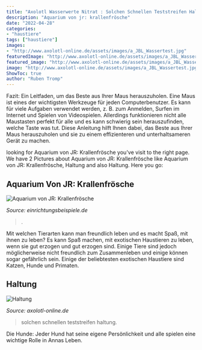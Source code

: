 ```yaml
---
title: "Axolotl Wasserwerte Nitrat : Solchen Schnellen Teststreifen Haltung"
description: "Aquarium von jr: krallenfrösche"
date: "2022-04-28"
categories:
- "haustiere"
tags: ["haustiere"]
images:
- "http://www.axolotl-online.de/assets/images/a_JBL_Wassertest.jpg"
featuredImage: "http://www.axolotl-online.de/assets/images/a_JBL_Wassertest.jpg"
featured_image: "http://www.axolotl-online.de/assets/images/a_JBL_Wassertest.jpg"
image: "http://www.axolotl-online.de/assets/images/a_JBL_Wassertest.jpg"
ShowToc: true
author: "Ruben Tromp"
---
```



Fazit: Ein Leitfaden, um das Beste aus Ihrer Maus herauszuholen.
Eine Maus ist eines der wichtigsten Werkzeuge für jeden Computerbenutzer. Es kann für viele Aufgaben verwendet werden, z. B. zum Anmelden, Surfen im Internet und Spielen von Videospielen. Allerdings funktionieren nicht alle Maustasten perfekt für alle und es kann schwierig sein herauszufinden, welche Taste was tut. Diese Anleitung hilft Ihnen dabei, das Beste aus Ihrer Maus herauszuholen und sie zu einem effizienteren und unterhaltsameren Gerät zu machen.

	

		
looking for Aquarium von JR: Krallenfrösche you've visit to the right page. We have 2 Pictures about Aquarium von JR: Krallenfrösche like Aquarium von JR: Krallenfrösche, Haltung and also Haltung. Here you go:
		
    
## Aquarium Von JR: Krallenfrösche

<img loading=lazy src="https://www.einrichtungsbeispiele.de/images_26384/h1024_w1280/besatz-im-aquarium-krallenfroesche__7966aa0c462f299939552357d8274a06.jpg" onerror="this.onerror=null;this.src='https://tse2.mm.bing.net/th?id=OIP.aUTPPZAHUoNvoDjdVroEfQHaD9&amp;pid=15.1';" alt="Aquarium von JR: Krallenfrösche">

_Source: einrichtungsbeispiele.de_

>. 

	

Mit welchen Tierarten kann man freundlich leben und es macht Spaß, mit ihnen zu leben?
Es kann Spaß machen, mit exotischen Haustieren zu leben, wenn sie gut erzogen und gut erzogen sind. Einige Tiere sind jedoch möglicherweise nicht freundlich zum Zusammenleben und einige können sogar gefährlich sein. Einige der beliebtesten exotischen Haustiere sind Katzen, Hunde und Primaten.

    
## Haltung

<img loading=lazy src="http://www.axolotl-online.de/assets/images/a_JBL_Wassertest.jpg" onerror="this.onerror=null;this.src='https://tse1.mm.bing.net/th?id=OIP.FASpXwK0hoqt0nDk8zjnSwHaL2&amp;pid=15.1';" alt="Haltung">

_Source: axolotl-online.de_

>solchen schnellen teststreifen haltung. 

	

Die Hunde: Jeder Hund hat seine eigene Persönlichkeit und alle spielen eine wichtige Rolle in Annas Leben.


